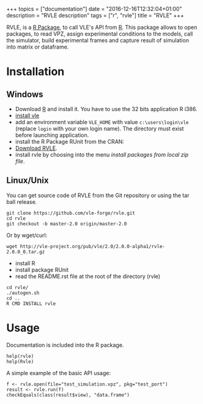 +++
topics = ["documentation"]
date = "2016-12-16T12:32:04+01:00"
description = "RVLE description"
tags = ["r", "rvle"]
title = "RVLE"
+++

RVLE, is a [R Package](https://www.r-project.org/), to call VLE's API from
[R](https://www-r-project.org). This package allows to open packages, to read
VPZ, assign experimental conditions to the models, call the simulator, build
experimental frames and capture result of simulation into matrix or dataframe.

# Installation

## Windows

* Download [R](http://cran.rstudio.com/bin/windows/base/) and
  install it. You have to use the 32 bits application R i386.
* [install vle](../installation)
* add an environment variable `VLE_HOME` with value
  `c:\users\login\vle` (replace `login` with your own login name). The
  directory must exist before launching application.
* install the R Package RUnit from the CRAN:
* [Download RVLE](http://vle-project.org/pub/vle/2.0/2.0.0-alpha1/rvle-2.0.0_0.zip).
* install rvle by choosing into the menu _install packages from local
  zip file_.


## Linux/Unix

You can get source code of RVLE from the Git repository or using the tar ball
release.

    git clone https://github.com/vle-forge/rvle.git
    cd rvle
    git checkout -b master-2.0 origin/master-2.0

Or by wget/curl:

    wget http://vle-project.org/pub/vle/2.0/2.0.0-alpha1/rvle-2.0.0_0.tar.gz

* install R
* install package RUnit
* read the README.rst file at the root of the directory (rvle)

```
cd rvle/
./autogen.sh
cd ..
R CMD INSTALL rvle
```

# Usage

Documentation is included into the R package.

    help(rvle)
    help(Rvle)

A simple example of the basic API usage:

    f <- rvle.open(file="test_simulation.vpz", pkg="test_port")
    result <- rvle.run(f)
    checkEquals(class(result$view), "data.frame")

